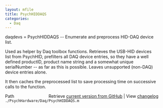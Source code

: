 ```yaml
---
layout: mfile
title: PsychHIDDAQS
categories:
  - Daq
---
```


daqdevs = PsychHIDDAQS \-\- Enumerate and preprocess HID\-DAQ device list.

Used as helper by Daq toolbox functions. Retrieves the USB\-HID devices
list from PsychHID, prefilters all DAQ device entries, so they have a
well defined productID, product name string and a somewhat unique
serialNumber \-\- as far as this is possible. Leaves unsupported \(non\-DAQ\)
device entries alone.

It then caches the preprocessed list to save processing time on
successive calls to the function.



<div class="code_header" style="text-align:right;">
  <span style="float:left;">Path&nbsp;&nbsp;</span> <span class="counter">Retrieve <a href=
  "https://raw.github.com/Psychtoolbox-3/Psychtoolbox-3/beta/./PsychHardware/Daq/PsychHIDDAQS.m">current version from GitHub</a> | View <a href=
  "https://github.com/Psychtoolbox-3/Psychtoolbox-3/commits/beta/./PsychHardware/Daq/PsychHIDDAQS.m">changelog</a></span>
</div>
<div class="code">
  <code>./PsychHardware/Daq/PsychHIDDAQS.m</code>
</div>
